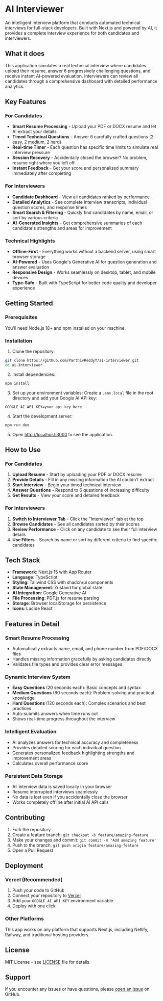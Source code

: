 # AI Interviewer

An intelligent interview platform that conducts automated technical interviews for full-stack developers. Built with Next.js and powered by AI, it provides a complete interview experience for both candidates and interviewers.

## What it does

This application simulates a real technical interview where candidates upload their resume, answer 6 progressively challenging questions, and receive instant AI-powered evaluation. Interviewers can review all candidates through a comprehensive dashboard with detailed performance analytics.

## Key Features

### For Candidates
- **Smart Resume Processing** - Upload your PDF or DOCX resume and let AI extract your details
- **Timed Technical Questions** - Answer 6 carefully crafted questions (2 easy, 2 medium, 2 hard)
- **Real-time Timer** - Each question has specific time limits to simulate real interview pressure
- **Session Recovery** - Accidentally closed the browser? No problem, resume right where you left off
- **Instant Feedback** - Get your score and personalized summary immediately after completing

### For Interviewers  
- **Candidate Dashboard** - View all candidates ranked by performance
- **Detailed Analytics** - See complete interview transcripts, individual question scores, and response times
- **Smart Search & Filtering** - Quickly find candidates by name, email, or sort by various criteria
- **AI-Generated Insights** - Get comprehensive summaries of each candidate's strengths and areas for improvement

### Technical Highlights
- **Offline-First** - Everything works without a backend server, using smart browser storage
- **AI-Powered** - Uses Google's Generative AI for question generation and answer evaluation
- **Responsive Design** - Works seamlessly on desktop, tablet, and mobile devices
- **Type-Safe** - Built with TypeScript for better code quality and developer experience

## Getting Started

### Prerequisites
You'll need Node.js 18+ and npm installed on your machine.

### Installation

1. Clone the repository:
```bash
git clone https://github.com/ParthivReddyY/ai-interviewer.git
cd ai-interviewer
```

2. Install dependencies:
```bash
npm install
```

3. Set up your environment variables:
Create a `.env.local` file in the root directory and add your Google AI API key:
```
GOOGLE_AI_API_KEY=your_api_key_here
```

4. Start the development server:
```bash
npm run dev
```

5. Open [http://localhost:3000](http://localhost:3000) to see the application.

## How to Use

### For Candidates
1. **Upload Resume** - Start by uploading your PDF or DOCX resume
2. **Provide Details** - Fill in any missing information the AI couldn't extract
3. **Start Interview** - Begin your timed technical interview
4. **Answer Questions** - Respond to 6 questions of increasing difficulty
5. **Get Results** - View your score and detailed feedback

### For Interviewers
1. **Switch to Interviewer Tab** - Click the "Interviewer" tab at the top
2. **Browse Candidates** - See all candidates sorted by their scores
3. **Review Performance** - Click on any candidate to see their full interview details
4. **Use Filters** - Search by name or sort by different criteria to find specific candidates

## Tech Stack

- **Framework**: Next.js 15 with App Router
- **Language**: TypeScript
- **Styling**: Tailwind CSS with shadcn/ui components
- **State Management**: Zustand for global state
- **AI Integration**: Google Generative AI
- **File Processing**: PDF.js for resume parsing
- **Storage**: Browser localStorage for persistence
- **Icons**: Lucide React

## Features in Detail

### Smart Resume Processing
- Automatically extracts name, email, and phone number from PDF/DOCX files
- Handles missing information gracefully by asking candidates directly
- Validates file types and provides clear error messages

### Dynamic Interview System
- **Easy Questions** (20 seconds each): Basic concepts and syntax
- **Medium Questions** (60 seconds each): Problem-solving and practical knowledge  
- **Hard Questions** (120 seconds each): Complex scenarios and best practices
- Auto-submits answers when time runs out
- Shows real-time progress throughout the interview

### Intelligent Evaluation
- AI analyzes answers for technical accuracy and completeness
- Provides detailed scoring for each individual question
- Generates personalized feedback highlighting strengths and improvement areas
- Calculates overall performance score

### Persistent Data Storage
- All interview data is saved locally in your browser
- Resume interrupted interviews seamlessly
- No data is lost even if you accidentally close the browser
- Works completely offline after initial AI API calls

## Contributing

1. Fork the repository
2. Create a feature branch: `git checkout -b feature/amazing-feature`
3. Make your changes and commit: `git commit -m 'Add amazing feature'`
4. Push to the branch: `git push origin feature/amazing-feature`
5. Open a Pull Request

## Deployment

### Vercel (Recommended)
1. Push your code to GitHub
2. Connect your repository to [Vercel](https://vercel.com)
3. Add your `GOOGLE_AI_API_KEY` environment variable
4. Deploy with one click

### Other Platforms
This app works on any platform that supports Next.js, including Netlify, Railway, and traditional hosting providers.

## License

MIT License - see [LICENSE](LICENSE) file for details.

## Support

If you encounter any issues or have questions, please [open an issue](https://github.com/ParthivReddyY/ai-interviewer/issues) on GitHub.
